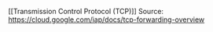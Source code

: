 [[Transmission Control Protocol (TCP)]]
Source: https://cloud.google.com/iap/docs/tcp-forwarding-overview